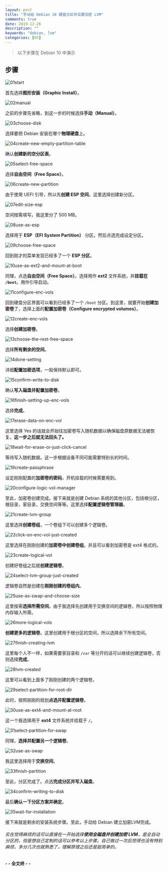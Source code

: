 ```yaml
---
layout: post
title: "手动给 Debian 10 硬盘分区并设置加密 LVM"
comments: true
date: 2019-12-26
description: ""
keywords: "debian, lvm"
categories: [OS]
---
```


> 以下步骤在 Debian 10 中演示


## 步骤

![01start](https://github.com/m0len/m0len.github.io/raw/master/img/01start.png)

首先选择**图形安装（Graphic Install）**。

![02manual](https://github.com/m0len/m0len.github.io/raw/master/img/02manual.png)

之前的步骤先省略，到这一步的时候选择**手动（Manual）**。

![03choose-disk](https://github.com/m0len/m0len.github.io/raw/master/img/03choose-disk.png)

选择要把 Debian 安装在哪个**物理硬盘**上。

![04create-new-empty-partition-table](https://github.com/m0len/m0len.github.io/raw/master/img/04create-new-empty-partition-table.png)

确认**创建新的空分区表**。

![05select-free-space](https://github.com/m0len/m0len.github.io/raw/master/img/05select-free-space.png)

选择**自由空间（Free Space）**。

![06create-new-partition](https://github.com/m0len/m0len.github.io/raw/master/img/06create-new-partition.png)

由于使用 UEFI 引导，所以先**创建 ESP 空间**。这里选择创建新分区。

![07edit-size-esp](https://github.com/m0len/m0len.github.io/raw/master/img/07edit-size-esp.png)

空间按需填写，我这里分了 500 MB。

![08use-as-esp](https://github.com/m0len/m0len.github.io/raw/master/img/08use-as-esp.png)

选择用于 **ESP（EFI System Partition）** 分区。然后点选完成设定分区。

![09choose-free-space](https://github.com/m0len/m0len.github.io/raw/master/img/09choose-free-space.png)

回到刚才的菜单发现已经多了一个 **ESP 分区**。

![10use-as-ext2-and-mount-at-boot](https://github.com/m0len/m0len.github.io/raw/master/img/10use-as-ext2-and-mount-at-boot.png)

同理，点选**自由空间（Free Space）**。选择用作 **ext2** 文件系统，并**挂载在 `/boot`**。用作引导启动。

![11configure-enc-vols](https://github.com/m0len/m0len.github.io/raw/master/img/11configure-enc-vols.png)

回到硬盘分区界面可以看到已经多了一个 `/boot` 分区。到这里，就要开始**创建加密卷**了，选择上面的**配置加密卷（Configure encrypted volumes）**。

![12create-enc-vols](https://github.com/m0len/m0len.github.io/raw/master/img/12create-enc-vols.png)

选择**创建加密卷**。

![13choose-the-rest-free-space](https://github.com/m0len/m0len.github.io/raw/master/img/13choose-the-rest-free-space.png)

选择**所有剩余的空间**。

![14done-setting](https://github.com/m0len/m0len.github.io/raw/master/img/14done-setting.png)

详细**配置加密选项**，一般保持默认即可。

![15confirm-write-to-disk](https://github.com/m0len/m0len.github.io/raw/master/img/15confirm-write-to-disk.png)

确认**写入磁盘并配置加密卷**。

![16finish-setting-up-enc-vols](https://github.com/m0len/m0len.github.io/raw/master/img/16finish-setting-up-enc-vols.png)

选择**完成**。

![17erase-data-on-enc-vol](https://github.com/m0len/m0len.github.io/raw/master/img/17erase-data-on-enc-vol.png)

这里选择 Yes 的话就会开始往加密卷写入随机数据以确保磁盘原数据无法被恢复。**这一步之后就无法回头了。**

![18wait-for-erase-or-just-click-cancel](https://github.com/m0len/m0len.github.io/raw/master/img/18wait-for-erase-or-just-click-cancel.png)

等待写入随机数据。这一步根据设备不同可能需要特别长的时间。

![19create-passphrase](https://github.com/m0len/m0len.github.io/raw/master/img/19create-passphrase.png)

设定刚刚配置的**加密卷的密码**，开机挂载的时候需要用到。

![20configure-logic-vol-manager](https://github.com/m0len/m0len.github.io/raw/master/img/20configure-logic-vol-manager.png)

至此，加密卷创建完成。接下来就是创建 Debian 系统的其他分区，包括根分区，根目录，家目录，交换空间等等。这里选择**配置逻辑卷管理器**。

![21create-lvm-group](https://github.com/m0len/m0len.github.io/raw/master/img/21create-lvm-group.png)

这里选择**创建卷组**，一个卷组下可以创建多个逻辑卷。

![22click-on-enc-vol-just-created](https://github.com/m0len/m0len.github.io/raw/master/img/22click-on-enc-vol-just-created.png)

这里选择在刚刚创建的**加密卷中创建卷组**。并且可以看到加密卷是 ext4 格式的。

![23create-logical-vol](https://github.com/m0len/m0len.github.io/raw/master/img/23create-logical-vol.png)

创建好卷组之后就**创建逻辑卷**。

![24select-lvm-group-just-created](https://github.com/m0len/m0len.github.io/raw/master/img/24select-lvm-group-just-created.png)

逻辑卷自然是创建在**刚刚创建的卷组内**。

![25use-as-swap-and-choose-size](https://github.com/m0len/m0len.github.io/raw/master/img/25use-as-swap-and-choose-size.png)

这里按需**选择所需空间**。由于我选择先创建用于交换空间的逻辑卷，所以按照物理内存输入所需。

![26more-logical-vols](https://github.com/m0len/m0len.github.io/raw/master/img/26more-logical-vols.png)

**创建更多的逻辑卷**。这里创建用于根分区的空间，所以选择余下所有空间。

![27finish-creating-lvm](https://github.com/m0len/m0len.github.io/raw/master/img/27finish-creating-lvm.png)

这里每个人不一样，如果需要家目录和 `/var` 等分开的话可以继续创建逻辑卷，否则选择**完成**。

![28lvm-created](https://github.com/m0len/m0len.github.io/raw/master/img/28lvm-created.png)

这里可以看到上面多了刚刚创建的两个逻辑卷。

![29select-partition-for-root-dir](https://github.com/m0len/m0len.github.io/raw/master/img/29select-partition-for-root-dir.png)

此时，按照刚刚的规划**点选并配置逻辑卷**。

![30use-as-ext4-and-mount-at-root](https://github.com/m0len/m0len.github.io/raw/master/img/30use-as-ext4-and-mount-at-root.png)

这一个我选择用于 **ext4** 文件系统并挂载于 `/`。

![31select-partition-for-swap](https://github.com/m0len/m0len.github.io/raw/master/img/31select-partition-for-swap.png)

同理，**选择并配置另一个逻辑卷**。

![32use-as-swap](https://github.com/m0len/m0len.github.io/raw/master/img/32use-as-swap.png)

我这里选择用于**交换空间**。

![33finish-partition](https://github.com/m0len/m0len.github.io/raw/master/img/33finish-partition.png)

至此，分区完成了。点选**完成分区并写入磁盘**。

![34confirm-writing-to-disk](https://github.com/m0len/m0len.github.io/raw/master/img/34confirm-writing-to-disk.png)

最后**确认一下分区方案并确定**。

![35wait-for-installation](https://github.com/m0len/m0len.github.io/raw/master/img/35wait-for-installation.png)

接下来就是剩余的安装系统步骤。至此，手动给 Debian 建立加密LVM完成。

###### 实在觉得麻烦的话可以直接在一开始选择**使用全磁盘并创建加密 LVM**，是全自动分区的，但是想自己定制的话可以参考以上步骤。自己做过一次后觉得也没有特别麻烦，多分几次也就熟悉了，理解原理之后还是挺简单的。

**- - 全文终 - -**